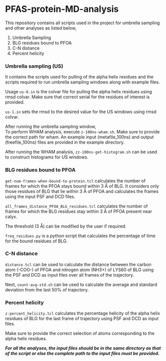 <h1>PFAS-protein-MD-analysis</h1>

This repository contains all scripts used in the project for umbrella sampling and other analyses as listed below,

1.	Umbrella Sampling
2.	BLG residues bound to PFOA
3.	C-N distance
4.	Percent helicity

**<h3>Umbrella sampling (US)</h3>**

It contains the scripts used for pulling of the alpha helix residues and the scripts required to run umbrella sampling windows along with example files.

Usage
<code>us-0.in</code> is the colvar file for pulling the alpha helix residues using rmsd colvar.
Make sure that correct serial for the residues of interest is provided. 

<code>us-1.in</code> sets the rmsd to the desired value for the US windows using rmsd colvar.

After running the umbrella sampling window,<br>
To perform WHAM analysis, execute <code>z-100ns-wham.sh</code>. Make sure to provide the correct path for wham. 
An example input (metafile_100ns) and output (freefile_100ns) files are provided in the example directory. 

After running the WHAM analysis, <code>zz-100ns-get-histogram.sh</code> can be used to construct histograms for US windows. 

**<h3>BLG residues bound to PFOA</h3>**

<code>get-num-frames-when-bound-to-protein.tcl</code> calculates the number of frames for which the PFOA stays bound within 3 Å of BLG. 
It considers only those residues of BLG that lie within 3 Å of PFOA and calculates the frames using the input PSF and DCD files.

<code>all_frames_distance_PFOA_BLG_residues.tcl</code> calculates the number of frames for which the BLG residues stay within 3 Å of PFOA present near calyx.

The threshold (3 Å) can be modified by the user if required.

<code>freq_residues.py</code> is a python script that calculates the percentage of time for the bound residues of BLG.

**<h3>C-N distance</h3>**

<code>distance.tcl</code> can be used to calculate the distance between the carbon atom (-COO-) of PFOA and nitrogen atom (NH3+) of LYS60 of BLG using the PSF and DCD as input files over all frames of the trajectory.

Next, <code>count-avg-std.sh</code> can be used to calculate the average and standard deviation from the last 50% of trajectory. 


**<h3>Percent helicity</h3>**

<code>z-percent_helicity.tcl</code> calculates the percentage helicity of the alpha helix residues of BLG for the last frame of trajectory using PSF and DCD as input files.

Make sure to provide the correct selection of atoms corresponding to the alpha helix residues.

***For all the analyses, the input files should be in the same directory as that of the script or else the complete path to the input files must be provided.*** 


